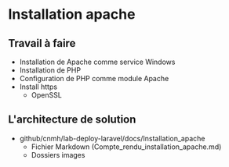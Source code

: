 # Installation apache
## Travail à faire 
- Installation de Apache comme service Windows
- Installation de PHP
- Configuration de PHP comme module Apache
- Install https
  - OpenSSL 

## L'architecture de solution 
- github/cnmh/lab-deploy-laravel/docs/Installation_apache
  - Fichier Markdown (Compte_rendu_installation_apache.md)
  - Dossiers images